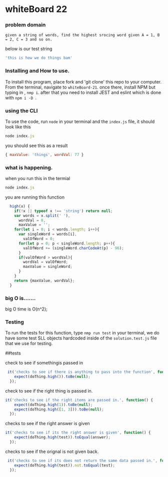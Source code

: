 
# whiteBoard 22

### problem domain

`given a string of words, find the highest srocing word given A = 1, B = 2, C = 3 and so on.`

below is our test string
```javascript
'this is how we do things bam'
```

### Installing and How to use.

To install this program, place fork and 'git clone' this repo to your computer. From the terminal, navigate to  `whiteBoard-21`. once there, install NPM but typing in , `nmp i`. after that you need to install JEST and eslint which is done with `npm i -D `. 


### using the CLI 

To use the code, run `node` in your terminal and the `index.js` file, it should look like this
```javascript
node index.js 
```
you should see this as a result

```javascript
{ maxValue: 'things', wordVal: 77 }
```


### what is happening.
when you run this in the termial
```javascript
node index.js 
```

you are running this function 

```javascript
  high(x) {
    if(!x || typeof x !== 'string') return null;
    var words = x.split(' '),
      wordVal = 0,
      maxValue = '';
    for(let i = 0; i < words.length; i++){
      var singleWord = words[i],
        valOfWord = 0;
      for(let p = 0; p < singleWord.length; p++){
        valOfWord += (singleWord.charCodeAt(p) - 96);
      }
      if(valOfWord > wordVal){
        wordVal = valOfWord;
        maxValue = singleWord;
      }
    }
    return {maxValue, wordVal};
  }
```

### big O is.......
big O time is O(n^2);

### Testing

To run the tests for this function, type `nmp run test` in your terminal,
we do have some test SLL objects hardcoded inside of the `solution.test.js` file that we use for testing.

##tests

check to see if somethingis passed in

```javascript
 it('checks to see if there is anything to pass into the function', function() {
    expect(doThing.high()).toBe(null);
  });
```

check to see if the right thing is passed in.

```javascript
it('checks to see if the right items are passed in.', function() {
    expect(doThing.high(1)).toBe(null);
    expect(doThing.high([1, 3])).toBe(null);
  });
```

checks to see if the right answer is given

```javascript
it('checks to see if its the right answer is given', function() {
    expect(doThing.high(test)).toEqual(answer);
  });
```

checks to see if the orignal is not given back. 

```javascript
 it('checks to see if its does not return the same data passed in.', function() {
    expect(doThing.high(test)).not.toEqual(test);
  });
```

